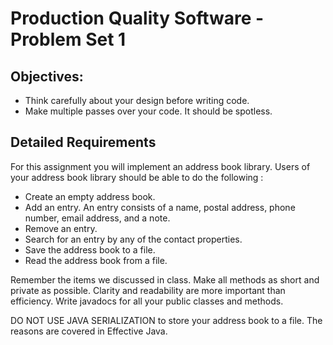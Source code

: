 # Production Quality Software - Problem Set 1

## Objectives:
* Think carefully about your design before writing code.
* Make multiple passes over your code. It should be spotless.
 
## Detailed Requirements
 
For this assignment you will implement an address book library. 
Users of your address book library should be able to do the following :
* Create an empty address book.
* Add an entry.  An entry consists of a name, postal address, phone number, email address, and a note.
* Remove an entry.
* Search for an entry by any of the contact properties.
* Save the address book to a file.
* Read the address book from a file.
 
Remember the items we discussed in class. Make all methods as short and private as possible. 
Clarity and readability are more important than efficiency. 
Write javadocs for all your public classes and methods.
 
DO NOT USE JAVA SERIALIZATION to store your address book to a file. 
The reasons are covered in Effective Java.
 

